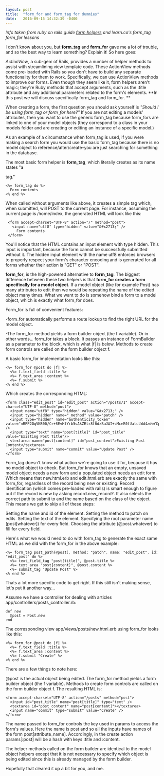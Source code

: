 ```yaml
---
layout: post
title:  "form_for and form_tag for dummies"
date:   2016-09-15 14:32:39 -0400
---
```



*Info taken from ruby on rails guide [form helpers](http://guides.rubyonrails.org/formhelpers.html) and learn.co's form_tag form_for lessons*

I don't know about you, but **form_tag** and **form_for** gave me a lot of trouble, and so the best way to learn something? Explain it! So here goes:

*ActionView*, a sub-gem of Rails, provides a number of helper methods to assist with streamlining view template code. These ActionView methods come pre-loaded with Rails so you don't have to build any separate functionality for them to work. Specifically, we can use ActionView methods to improve our forms. 
Even though they seem like it, form helpers aren't magic; they're Ruby methods that accept arguments, such as the :title attribute and any additional parameters related to the form's elements.  **In this post we will discuss specifically form_tag and form_for. **

When creating a form, the first question you should ask yourself is *"Should I be using form_tag or form_for here?"* If you are not editing a models' attributes, then you want to use the generic form_tag because form_fors  are linked to one of your model objects (they correspond to a class in your models folder and are creating or editing an instance of a specific model.)

As an example of a circumstance when form_tag is used, if you were making a search form you would use the basic form_tag because there is no model object to reference/alter/create–you are just searching for something in the database. 

The most basic form helper is **form_tag**, which literally creates as its name states "a <form> tag."

```
<%= form_tag do %>
  Form contents
<% end %>
```

When called without arguments like above, it creates a simple <form> tag which, when submitted, will POST to the current page. For instance, assuming the current page is /home/index, the generated HTML will look like this:

```
 <form accept-charset="UTF-8" action="/" method="post">
   <input name="utf8" type="hidden" value="&#x2713;" />
     Form contents
 </form>
```

You'll notice that the HTML contains an input element with type hidden. This input is important, because the form cannot be successfully submitted without it. The hidden input element with the name utf8 enforces browsers to properly respect your form's character encoding and is generated for all forms whether their action is "GET" or "POST". 

**form_for**, is the high-powered alternative to **form_tag**. The biggest difference between these two helpers is that **form_for creates a form specifically for a model object.**  If a model object (like for example Post) has many attributes to edit then we would be repeating the name of the edited object many times. What we want to do is somehow bind a form to a model object, which is exactly what form_for does. 

Form_for is full of convenient features:

-form_for automatically performs a route lookup to find the right URL for the model object.

-The form_for method yields a form builder object (the f variable). Or in other words...
form_for takes a block. It passes an instance of FormBuilder as a parameter to the block, which is what |f| is below. Methods to create form controls are called on the form builder object f.

A basic form_for implementation looks like this:

<!-- app/views/posts/edit.html.erb //-->

```
<%= form_for @post do |f| %>
  <%= f.text_field :title %>
  <%= f.text_area :content %>
  <%= f.submit %>
<% end %>
```

Which creates the corresponding HTML:

```
<form class="edit_post" id="edit_post" action="/posts/1" accept-charset="UTF-8" method="post">
  <input name="utf8" type="hidden" value="&#x2713;" />
  <input type="hidden" name="_method" value="patch" />
  <input type="hidden" name="authenticity_token" value="nRPP2OqVKB00/Cr+8EvHfYrb5sAkZRtr8f6dzBaJAI+cMceR0fUatcLWd4zdwYCpojW2J3QLK6uyBKeFAgZvmw==" />
  <input type="text" name="post[title]" id="post_title" value="Existing Post Title"/>
  <textarea name="post[content]" id="post_content">Existing Post Content</textarea>
  <input type="submit" name="commit" value="Update Post" />
</form>
```

Form_tag doesn't know what action we're going to use it for, because it has no model object to check.  But form_for knows that an empty, unsaved model object needs a new form and a populated object needs an edit form. Which means that new.html.erb and edit.html.erb are exactly the same with form_for, regardless of the record being new or existing. Record identification (which comes pre-loaded with rails) is smart enough to figure out if the record is new by asking record.new_record?. It also selects the correct path to submit to and the name based on the class of the object. This means we get to skip all of these steps:

Setting the name and id of the <form> element.
Setting the method to patch on edits.
Setting the text of the <submit> element.
Specifying the root parameter name (post[whatever]) for every field.
Choosing the attribute (@post.whatever) to fill for every field.

Here's what we would need to do with form_tag to generate the exact same HTML as we did with the form_for in the above example:

<!-- app/views/posts/new.html.erb //-->

```
<%= form_tag post_path(@post), method: "patch", name: "edit_post", id: "edit_post" do %>
  <%= text_field_tag "post[title]", @post.title %>
  <%= text_area "post[content]", @post.content %>
  <%= submit_tag "Update Post" %>
<% end %>
```

Thats a lot more specific code to get right. If this still isn't making sense, let's put it another way...

Assume we have a controller for dealing with articles app/controllers/posts_controller.rb:

```
def new
  @post = Post.new
end
```

The corresponding view app/views/posts/new.html.erb using form_for looks like this:

```
<%= form_for @post do |f| %>
  <%= f.text_field :title %>
  <%= f.text_area :content %>
  <%= f.submit "Create" %>
<% end %>
```

There are a few things to note here:

@post is the actual object being edited.
The form_for method yields a form builder object (the f variable).
Methods to create form controls are called on the form builder object f.
The resulting HTML is:

```
<form accept-charset="UTF-8" action="/posts" method="post">
  <input id="post_title" name="post[title]" type="text" />
  <textarea id="post_content" name="post[content]"></textarea>
  <input name="commit" type="submit" value="Create" />
</form>
```

The name passed to form_for controls the key used in params to access the form's values. Here the name is post and so all the inputs have names of the form post[attribute_name]. Accordingly, in the create action params[:post] will be a hash with keys :title and :content. 

The helper methods called on the form builder are identical to the model object helpers except that it is not necessary to specify which object is being edited since this is already managed by the form builder.

Hopefully that cleared it up a bit for you, and me. 

